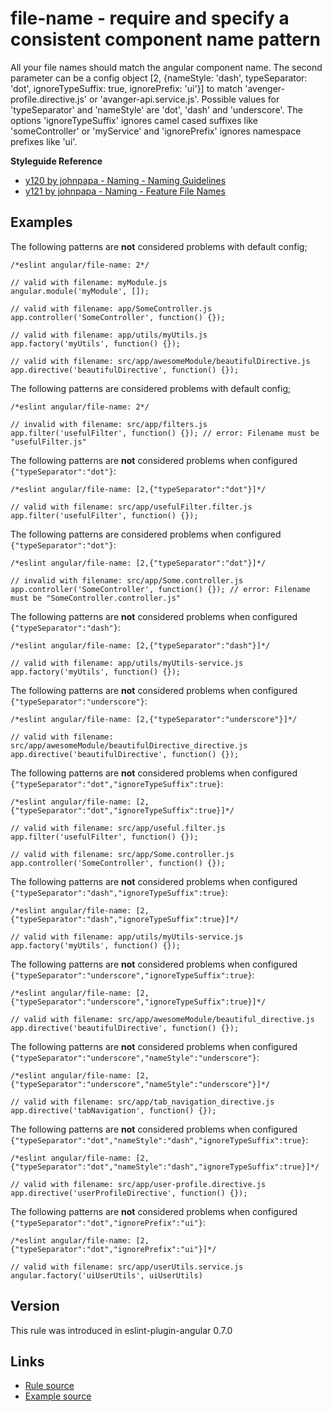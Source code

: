 <!-- WARNING: Generated documentation. Edit docs and examples in the rule and examples file ('rules/file-name.js', 'examples/file-name.js'). -->

# file-name - require and specify a consistent component name pattern

All your file names should match the angular component name.
The second parameter can be a config object [2, {nameStyle: 'dash', typeSeparator: 'dot', ignoreTypeSuffix: true, ignorePrefix: 'ui'}] to match 'avenger-profile.directive.js' or 'avanger-api.service.js'.
Possible values for 'typeSeparator' and 'nameStyle' are 'dot', 'dash' and 'underscore'.
The options 'ignoreTypeSuffix' ignores camel cased suffixes like 'someController' or 'myService' and 'ignorePrefix' ignores namespace prefixes like 'ui'.

**Styleguide Reference**

* [y120 by johnpapa - Naming - Naming Guidelines](https://github.com/johnpapa/angular-styleguide#style-y120)
* [y121 by johnpapa - Naming - Feature File Names](https://github.com/johnpapa/angular-styleguide#style-y121)

## Examples

The following patterns are **not** considered problems with default config;

    /*eslint angular/file-name: 2*/

    // valid with filename: myModule.js
    angular.module('myModule', []);

    // valid with filename: app/SomeController.js
    app.controller('SomeController', function() {});

    // valid with filename: app/utils/myUtils.js
    app.factory('myUtils', function() {});

    // valid with filename: src/app/awesomeModule/beautifulDirective.js
    app.directive('beautifulDirective', function() {});

The following patterns are considered problems with default config;

    /*eslint angular/file-name: 2*/

    // invalid with filename: src/app/filters.js
    app.filter('usefulFilter', function() {}); // error: Filename must be "usefulFilter.js"

The following patterns are **not** considered problems when configured `{"typeSeparator":"dot"}`:

    /*eslint angular/file-name: [2,{"typeSeparator":"dot"}]*/

    // valid with filename: src/app/usefulFilter.filter.js
    app.filter('usefulFilter', function() {});

The following patterns are considered problems when configured `{"typeSeparator":"dot"}`:

    /*eslint angular/file-name: [2,{"typeSeparator":"dot"}]*/

    // invalid with filename: src/app/Some.controller.js
    app.controller('SomeController', function() {}); // error: Filename must be "SomeController.controller.js"

The following patterns are **not** considered problems when configured `{"typeSeparator":"dash"}`:

    /*eslint angular/file-name: [2,{"typeSeparator":"dash"}]*/

    // valid with filename: app/utils/myUtils-service.js
    app.factory('myUtils', function() {});

The following patterns are **not** considered problems when configured `{"typeSeparator":"underscore"}`:

    /*eslint angular/file-name: [2,{"typeSeparator":"underscore"}]*/

    // valid with filename: src/app/awesomeModule/beautifulDirective_directive.js
    app.directive('beautifulDirective', function() {});

The following patterns are **not** considered problems when configured `{"typeSeparator":"dot","ignoreTypeSuffix":true}`:

    /*eslint angular/file-name: [2,{"typeSeparator":"dot","ignoreTypeSuffix":true}]*/

    // valid with filename: src/app/useful.filter.js
    app.filter('usefulFilter', function() {});

    // valid with filename: src/app/Some.controller.js
    app.controller('SomeController', function() {});

The following patterns are **not** considered problems when configured `{"typeSeparator":"dash","ignoreTypeSuffix":true}`:

    /*eslint angular/file-name: [2,{"typeSeparator":"dash","ignoreTypeSuffix":true}]*/

    // valid with filename: app/utils/myUtils-service.js
    app.factory('myUtils', function() {});

The following patterns are **not** considered problems when configured `{"typeSeparator":"underscore","ignoreTypeSuffix":true}`:

    /*eslint angular/file-name: [2,{"typeSeparator":"underscore","ignoreTypeSuffix":true}]*/

    // valid with filename: src/app/awesomeModule/beautiful_directive.js
    app.directive('beautifulDirective', function() {});

The following patterns are **not** considered problems when configured `{"typeSeparator":"underscore","nameStyle":"underscore"}`:

    /*eslint angular/file-name: [2,{"typeSeparator":"underscore","nameStyle":"underscore"}]*/

    // valid with filename: src/app/tab_navigation_directive.js
    app.directive('tabNavigation', function() {});

The following patterns are **not** considered problems when configured `{"typeSeparator":"dot","nameStyle":"dash","ignoreTypeSuffix":true}`:

    /*eslint angular/file-name: [2,{"typeSeparator":"dot","nameStyle":"dash","ignoreTypeSuffix":true}]*/

    // valid with filename: src/app/user-profile.directive.js
    app.directive('userProfileDirective', function() {});

The following patterns are **not** considered problems when configured `{"typeSeparator":"dot","ignorePrefix":"ui"}`:

    /*eslint angular/file-name: [2,{"typeSeparator":"dot","ignorePrefix":"ui"}]*/

    // valid with filename: src/app/userUtils.service.js
    angular.factory('uiUserUtils', uiUserUtils)

## Version

This rule was introduced in eslint-plugin-angular 0.7.0

## Links

* [Rule source](../rules/file-name.js)
* [Example source](../examples/file-name.js)
